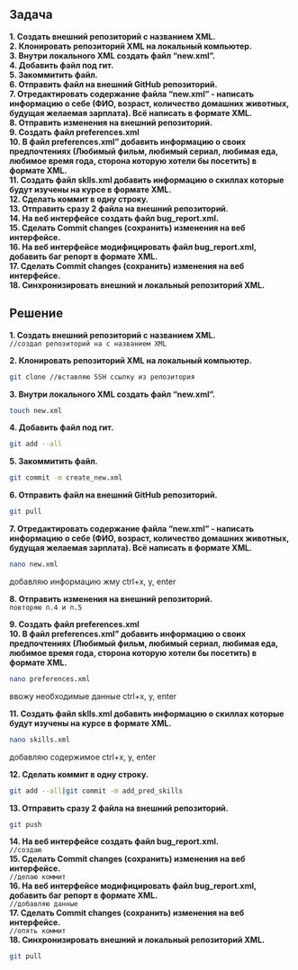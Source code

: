 ## Задача ##

**1. Создать внешний репозиторий c названием XML.**  
**2. Клонировать репозиторий XML на локальный компьютер.**  
**3. Внутри локального XML создать файл “new.xml”.**  
**4. Добавить файл под гит.**  
**5. Закоммитить файл.**  
**6. Отправить файл на внешний GitHub репозиторий.**  
**7. Отредактировать содержание файла “new.xml” - написать информацию о себе (ФИО, возраст, количество домашних животных, будущая желаемая зарплата). Всё написать в формате XML.**  
**8. Отправить изменения на внешний репозиторий.**  
**9. Создать файл preferences.xml**  
**10. В файл preferences.xml” добавить информацию о своих предпочтениях (Любимый фильм, любимый сериал, любимая еда, любимое время года, сторона которую хотели бы посетить) в формате XML.**  
**11. Создать файл sklls.xml добавить информацию о скиллах которые будут изучены на курсе в формате XML.**  
**12. Сделать коммит в одну строку.**  
**13. Отправить сразу 2 файла на внешний репозиторий.**  
**14. На веб интерфейсе создать файл bug_report.xml.**  
**15. Сделать Commit changes (сохранить) изменения на веб интерфейсе.**  
**16. На веб интерфейсе модифицировать файл bug_report.xml, добавить баг репорт в формате XML.**  
**17. Сделать Commit changes (сохранить) изменения на веб интерфейсе.**  
**18. Синхронизировать внешний и локальный репозиторий XML.**  

## Решение ##  

**1. Создать внешний репозиторий c названием XML.**  
```//создал репозиторий на с названием XML```

**2. Клонировать репозиторий XML на локальный компьютер.**  
```bash
git clone //вставляю SSH ссылку из репозитория
```
**3. Внутри локального XML создать файл “new.xml”.**  
```bash
touch new.xml
```
**4. Добавить файл под гит.**  
```bash
git add --all
```
**5. Закоммитить файл.**  
```bash
git commit -m create_new.xml
```
**6. Отправить файл на внешний GitHub репозиторий.**  
```bash
git pull
```
**7. Отредактировать содержание файла “new.xml” - написать информацию о себе (ФИО, возраст, количество домашних животных, будущая желаемая зарплата). Всё написать в формате XML.**  
```bash
nano new.xml
```
добавляю информацию
жму ctrl+x, y, enter

**8. Отправить изменения на внешний репозиторий.**  
```повторяю п.4 и п.5```  

**9. Создать файл preferences.xml**  
**10. В файл preferences.xml” добавить информацию о своих предпочтениях (Любимый фильм, любимый сериал, любимая еда, любимое время года, сторона которую хотели бы посетить) в формате XML.**  
```bash
nano preferences.xml 
```
ввожу необходимые данные
ctrl+x, y, enter

**11. Создать файл sklls.xml добавить информацию о скиллах которые будут изучены на курсе в формате XML.**  
```bash
nano skills.xml
```
добавляю содержимое
ctrl+x, y, enter

**12. Сделать коммит в одну строку.**  
```bash
git add --all|git commit -m add_pred_skills
```
**13. Отправить сразу 2 файла на внешний репозиторий.**  
```bash
git push
```
**14. На веб интерфейсе создать файл bug_report.xml.**  
```//создаю```  
**15. Сделать Commit changes (сохранить) изменения на веб интерфейсе.**  
```//делаю коммит```  
**16. На веб интерфейсе модифицировать файл bug_report.xml, добавить баг репорт в формате XML.**  
```//добавляю данные```  
**17. Сделать Commit changes (сохранить) изменения на веб интерфейсе.**  
```//опять коммит```  
**18. Синхронизировать внешний и локальный репозиторий XML.**  
```bash
git pull
```
